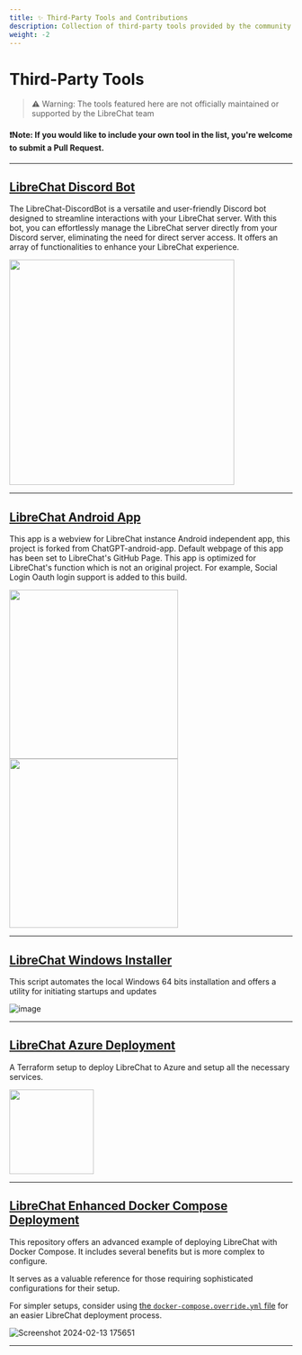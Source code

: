 ```yaml
---
title: ✨ Third-Party Tools and Contributions
description: Collection of third-party tools provided by the community
weight: -2
---
```


# Third-Party Tools

> ⚠️ Warning: The tools featured here are not officially maintained or supported by the LibreChat team

#### ❗Note: If you would like to include your own tool in the list, you're welcome to submit a Pull Request.

---

## [LibreChat Discord Bot](https://github.com/Berry-13/LibreChat-DiscordBot)

The LibreChat-DiscordBot is a versatile and user-friendly Discord bot designed to streamline interactions with your LibreChat server. With this bot, you can effortlessly manage the LibreChat server directly from your Discord server, eliminating the need for direct server access. It offers an array of functionalities to enhance your LibreChat experience.

<div>
<img src="https://github.com/fuegovic/LibreChat/assets/32828263/d3841040-64d0-402f-95a5-8eb07bfbbfe5" width="400" />
</div>

---

## [LibreChat Android App](https://github.com/goodair220917/LibreChat-Android-App)

This app is a webview for LibreChat instance Android independent app, this project is forked from ChatGPT-android-app. Default webpage of this app has been set to LibreChat's GitHub Page. This app is optimized for LibreChat's function which is not an original project. For example, Social Login Oauth login support is added to this build.

<div>
<img src="https://github.com/fuegovic/LibreChat/assets/32828263/2da13b4c-8d77-42fc-9d36-75e9913d0545" width="300" />
<img src="https://github.com/fuegovic/LibreChat/assets/32828263/6ec84228-f030-4aa9-9f9d-d81245dd9c03" width="300" />
</div>

---

## [LibreChat Windows Installer](https://github.com/fuegovic/LibreChat-Windows-Installer)

This script automates the local Windows 64 bits installation and offers a utility for initiating startups and updates

![image](https://github.com/fuegovic/LibreChat/assets/32828263/d4d1830c-ca53-4bbd-9954-9cda4ebe51b1)

---

## [LibreChat Azure Deployment](https://github.com/thunderbug1/LibreChatAzureDeployment)

A Terraform setup to deploy LibreChat to Azure and setup all the necessary services.

<div>
<img src="https://upload.wikimedia.org/wikipedia/commons/thumb/f/fa/Microsoft_Azure.svg/1280px-Microsoft_Azure.svg.png" width="150" />
</div>

---

## [LibreChat Enhanced Docker Compose Deployment](https://github.com/CXwudi/librechat-docker-deployment)

This repository offers an advanced example of deploying LibreChat with Docker Compose. It includes several benefits but is more complex to configure.

It serves as a valuable reference for those requiring sophisticated configurations for their setup.

For simpler setups, consider using [the `docker-compose.override.yml` file](../install/configuration/docker_override.md) for an easier LibreChat deployment process.

![Screenshot 2024-02-13 175651](https://github.com/CXwudi/LibreChat-doc/assets/17377423/53dfb88f-ea1e-4fc2-8952-4069b281a272)

---
